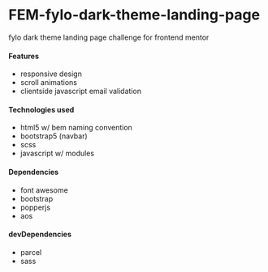 # FEM-fylo-dark-theme-landing-page

fylo dark theme landing page challenge for frontend mentor

#### Features

- responsive design
- scroll animations
- clientside javascript email validation

#### Technologies used

- html5 w/ bem naming convention
- bootstrap5 (navbar)
- scss
- javascript w/ modules

#### Dependencies

- font awesome
- bootstrap
- popperjs
- aos

#### devDependencies

- parcel
- sass

